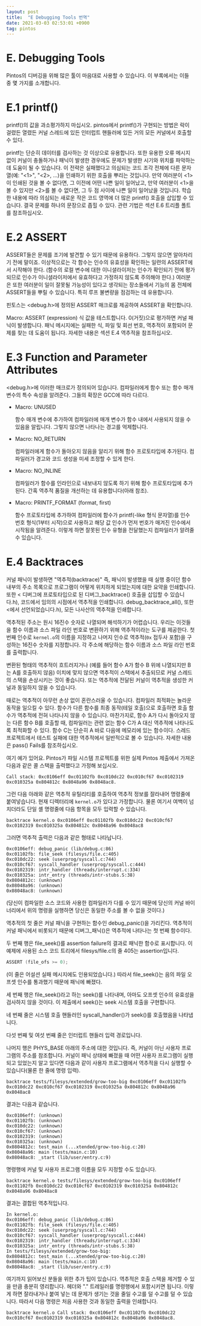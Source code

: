 ```yaml
---
layout: post
title:  "E Debugging Tools 번역"
date: 2021-03-03 02:53:01 +0900
tag: pintos
---
```



# E. Debugging Tools

Pintos의 디버깅을 위해 많은 툴이 마음대로 사용할 수 있습니다. 이 부록에서는 이들 중 몇 가지를 소개합니다.


# E.1 printf()
printf()의 값을 과소평가하지 마십시오. pintos에서 printf()가 구현되는 방법은 락이 걸렸든 열렸든 커널 스레드에 있든 인터럽트 핸들러에 있든 거의 모든 커널에서 호출할 수 있다.

printf는 단순히 데이터를 검사하는 것 이상으로 유용합니다. 또한 유용한 오류 메시지 없이 커널이 충돌하거나 패닉이 발생한 경우에도 문제가 발생한 시기와 위치를 파악하는 데 도움이 될 수 있습니다. 이 전략은 실패했다고 의심되는 코드 조각 전체에 다른 문자열(예: "<1>", "<2>, ...)을 인쇄하기 위한 호출을 뿌리는 것입니다. 만약 여러분이 <1>이 인쇄된 것을 볼 수 없다면, 그 이전에 어떤 나쁜 일이 일어났고, 만약 여러분이 <1>을 볼 수 있지만 <2>를 볼 수 없다면, 그 두 점 사이에 나쁜 일이 일어났을 것입니다. 학습한 내용에 따라 의심되는 새로운 작은 코드 영역에 더 많은 printf() 호출을 삽입할 수 있습니다. 결국 문제를 하나의 문장으로 좁힐 수 있다. 관련 기법은 섹션 E.6 트리플 폴트를 참조하십시오.

# E.2 ASSERT

ASSERT들은 문제를 조기에 발견할 수 있기 때문에 유용하다. 그렇지 않으면 알아차리기 전에 말이죠. 이상적으로는 각 함수는 인수의 유효성을 확인하는 일련의 ASSERT에서 시작해야 한다. (함수의 로컬 변수에 대한 이니셜라이저는 인수가 확인되기 전에 평가되므로 인수가 이니셜라이저에서 유효하다고 가정하지 않도록 주의해야 한다.) 여러분은 또한 여러분이 일이 잘못될 가능성이 있다고 생각되는 장소들에서 기능의 몸 전체에 ASSERT들을 뿌릴 수 있습니다. 특히 루프 불변량을 점검하는 데 유용합니다.

핀토스는 <debug.h>에 정의된 ASSERT 매크로를 제공하여 ASSERT을 확인합니다.


Macro: ASSERT (expression)
식 값을 테스트합니다. 0(거짓)으로 평가하면 커널 패닉이 발생합니다. 패닉 메시지에는 실패한 식, 파일 및 회선 번호, 역추적이 포함되어 문제를 찾는 데 도움이 됩니다. 자세한 내용은 섹션 E.4 역추적을 참조하십시오.

# E.3 Function and Parameter Attributes

<debug.h>에 이러한 매크로가 정의되어 있습니다.  컴파일러에게 함수 또는 함수 매개변수의 특수 속성을 알려준다. 그들의 확장은 GCC에 따라 다르다.

- Macro: UNUSED

    함수 매개 변수에 추가하여 컴파일러에 매개 변수가 함수 내에서 사용되지 않을 수 있음을 알립니다. 그렇지 않으면 나타나는 경고를 억제합니다.


- Macro: NO_RETURN

    컴파일러에게 함수가 돌아오지 않음을 알리기 위해 함수 프로토타입에 추가된다. 컴파일러가 경고와 코드 생성을 미세 조정할 수 있게 한다.


- Macro: NO_INLINE

    컴파일러가 함수를 인라인으로 내보내지 않도록 하기 위해 함수 프로토타입에 추가된다. 간혹 역추적 품질을 개선하는 데 유용합니다(아래 참조).


- Macro: PRINTF_FORMAT (format, first)

    함수 프로토타입에 추가하여 컴파일러에 함수가 printf(-like 형식 문자열)를 인수 번호 형식(1부터 시작)으로 사용하고 해당 값 인수가 먼저 번호가 매겨진 인수에서 시작됨을 알려준다. 이렇게 하면 잘못된 인수 유형을 전달했는지 컴파일러가 알려줄 수 있습니다.

# E.4 Backtraces

커널 패닉이 발생하면 "역추적(backtrace)" 즉, 패닉이 발생했을 때 실행 중이던 함수 내부의 주소 목록으로 프로그램이 어떻게 위치하게 되었는지에 대한 요약을 인쇄합니다. 또한 < 디버그에 프로토타입으로 된 디버그_backtrace() 호출을 삽입할 수 있습니다.h), 코드에서 임의의 시점에서 역추적을 인쇄합니다. debug_backtrace_all(), 또한 <에서 선언되었습니다.h), 모든 나사산의 역추적을 인쇄합니다.

역추적된 주소는 원시 16진수 숫자로 나열되며 해석하기가 어렵습니다. 우리는 이것들을 함수 이름과 소스 파일 라인 번호로 변환하기 위해 역추적이라는 도구를 제공한다. 첫 번째 인수로 `kernel.o`의 이름을 지정하고 나머지 인수로 역추적(`0x` 접두사 포함)을 구성하는 16진수 숫자를 지정합니다. 각 주소에 해당하는 함수 이름과 소스 파일 라인 번호를 출력합니다.

변환된 형태의 역추적이 흐트러지거나 (예를 들어 함수 A가 함수 B 위에 나열되지만 B는 A를 호출하지 않음) 이치에 맞지 않으면 역추적이 스택에서 추출되므로 커널 스레드의 스택을 손상시키는 것이 좋습니다. 또는 역추적에 전달된 커널이 역추적을 생성한 커널과 동일하지 않을 수 있습니다.

때로는 역추적이 아무런 손상 없이 혼란스러울 수 있습니다. 컴파일러 최적화는 놀라운 동작을 일으킬 수 있다. 함수가 다른 함수를 최종 동작(테일 호출)으로 호출하면 호출 함수가 역추적에 전혀 나타나지 않을 수 있습니다. 마찬가지로, 함수 A가 다시 돌아오지 않는 다른 함수 B를 호출할 때, 컴파일러는 관련 없는 함수 C가 A 대신 역추적에 나타나도록 최적화할 수 있다. 함수 C는 단순히 A 바로 다음에 메모리에 있는 함수이다. 스레드 프로젝트에서 테스트 실패에 대한 역추적에서 일반적으로 볼 수 있습니다. 자세한 내용은  pass() Fails를 참조하십시오.


여기 예가 있어요. Pintos가 파일 시스템 프로젝트를 위한 실제 Pintos 제출에서 가져온 다음과 같은 콜 스택을 출력했다고 가정해 보십시오.

```
Call stack: 0xc0106eff 0xc01102fb 0xc010dc22 0xc010cf67 0xc0102319
0xc010325a 0x804812c 0x8048a96 0x8048ac8.
```

그런 다음 아래와 같은 역추적 유틸리티를 호출하여 역추적 정보를 잘라내어 명령줄에 붙여넣습니다. 현재 디렉터리에 `kernel.o`가 있다고 가정합니다. 물론 여기서 여백이 넘치더라도 단일 셸 명령줄에 다음 항목을 모두 입력할 수 있습니다.

```
backtrace kernel.o 0xc0106eff 0xc01102fb 0xc010dc22 0xc010cf67 
0xc0102319 0xc010325a 0x804812c 0x8048a96 0x8048ac8
```

그러면 역추적 출력은 다음과 같은 형태로 나타납니다.

```
0xc0106eff: debug_panic (lib/debug.c:86)
0xc01102fb: file_seek (filesys/file.c:405)
0xc010dc22: seek (userprog/syscall.c:744)
0xc010cf67: syscall_handler (userprog/syscall.c:444)
0xc0102319: intr_handler (threads/interrupt.c:334)
0xc010325a: intr_entry (threads/intr-stubs.S:38)
0x0804812c: (unknown)
0x08048a96: (unknown)
0x08048ac8: (unknown)
```

(당신이 컴파일한 소스 코드와 사용한 컴파일러가 다를 수 있기 때문에 당신의 커널 바이너리에서 위의 명령을 실행하면 당신은 동일한 주소를 볼 수 없을 것이다.)

역추적의 첫 줄은 커널 패닉을 구현하는 함수인 debug_panic()을 가리킨다. 역추적이 커널 패닉에서 비롯되기 때문에 디버그_패닉()은 역추적에 나타나는 첫 번째 함수이다.

두 번째 행은 file_seek()를 assertion failure의 결과로 패닉한 함수로 표시합니다. 이 예제에 사용된 소스 코드 트리에서 filesys/file.c의 줄 405는 assertion입니다.

```c
ASSERT (file_ofs >= 0);
```

(이 줄은 어설션 실패 메시지에도 인용되었습니다.) 따라서 file_seek()는 음의 파일 오프셋 인수를 통과했기 때문에 패닉에 빠졌다.

세 번째 행은 file_seek()라고 하는 seek()를 나타내며, 아마도 오프셋 인수의 유효성을 검사하지 않을 것이다. 이 제출에서 seek()는 seek 시스템 호출을 구현합니다.

네 번째 줄은 시스템 호출 핸들러인 syscall_handler()가 seek()를 호출했음을 나타냅니다.

다섯 번째 및 여섯 번째 줄은 인터럽트 핸들러 입력 경로입니다.

나머지 행은 PHYS_BASE 아래의 주소에 대한 것입니다. 즉, 커널이 아닌 사용자 프로그램의 주소를 참조합니다. 커널이 패닉 상태에 빠졌을 때 어떤 사용자 프로그램이 실행되고 있었는지 알고 있다면 다음과 같이 사용자 프로그램에서 역추적을 다시 실행할 수 있습니다(물론 한 줄에 명령 입력).

```
backtrace tests/filesys/extended/grow-too-big 0xc0106eff 0xc01102fb
0xc010dc22 0xc010cf67 0xc0102319 0xc010325a 0x804812c 0x8048a96
0x8048ac8
```
결과는 다음과 같습니다.


```
0xc0106eff: (unknown)
0xc01102fb: (unknown)
0xc010dc22: (unknown)
0xc010cf67: (unknown)
0xc0102319: (unknown)
0xc010325a: (unknown)
0x0804812c: test_main (...xtended/grow-too-big.c:20)
0x08048a96: main (tests/main.c:10)
0x08048ac8: _start (lib/user/entry.c:9)
```

명령행에 커널 및 사용자 프로그램 이름을 모두 지정할 수도 있습니다.

```
backtrace kernel.o tests/filesys/extended/grow-too-big 0xc0106eff
0xc01102fb 0xc010dc22 0xc010cf67 0xc0102319 0xc010325a 0x804812c
0x8048a96 0x8048ac8
```

결과는 결합된 역추적입니다.

```
In kernel.o:
0xc0106eff: debug_panic (lib/debug.c:86)
0xc01102fb: file_seek (filesys/file.c:405)
0xc010dc22: seek (userprog/syscall.c:744)
0xc010cf67: syscall_handler (userprog/syscall.c:444)
0xc0102319: intr_handler (threads/interrupt.c:334)
0xc010325a: intr_entry (threads/intr-stubs.S:38)
In tests/filesys/extended/grow-too-big:
0x0804812c: test_main (...xtended/grow-too-big.c:20)
0x08048a96: main (tests/main.c:10)
0x08048ac8: _start (lib/user/entry.c:9)
```

여기까지 읽어보신 분들을 위한 추가 팁이 있습니다. 역추적은 호출 스택을 제거할 수 있을 만큼 충분히 영리합니다. 헤더와 "." 트레일러를 명령행에서 포함시키면 됩니다. 이렇게 하면 잘라내거나 붙여 넣는 데 문제가 생기는 것을 줄일 수고를 덜 수고를 덜 수 있습니다. 따라서 다음 명령은 처음 사용한 것과 동일한 출력을 인쇄합니다.

```
backtrace kernel.o Call stack: 0xc0106eff 0xc01102fb 0xc010dc22
0xc010cf67 0xc0102319 0xc010325a 0x804812c 0x8048a96 0x8048ac8.
```







